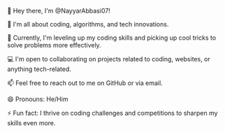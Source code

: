 👋 Hey there, I'm @NayyarAbbasi07!

👀 I'm all about coding, algorithms, and tech innovations.

🌱 Currently, I'm leveling up my coding skills and picking up cool tricks to solve problems more effectively.

💻 I'm open to collaborating on projects related to coding, websites, or anything tech-related.

📫 Feel free to reach out to me on GitHub or via email.

😄 Pronouns: He/Him

⚡ Fun fact: I thrive on coding challenges and competitions to sharpen my skills even more.
